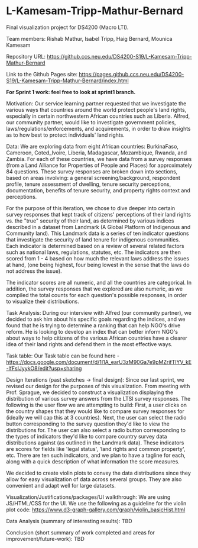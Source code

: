 # L-Kamesam-Tripp-Mathur-Bernard

Final visualization project for DS4200 (Macro LTI).

Team members: Rishab Mathur, Isabel Tripp, Haig Bernard, Mounica Kamesam

Repository URL: https://github.ccs.neu.edu/DS4200-S19/L-Kamesam-Tripp-Mathur-Bernard

Link to the Github Pages site: https://pages.github.ccs.neu.edu/DS4200-S19/L-Kamesam-Tripp-Mathur-Bernard/index.html


**For Sprint 1 work: feel free to look at sprint1 branch.**

Motivation: Our service learning partner requested that we investigate the various ways that countries around the world protect people's land rights, especially in certain northwestern African countries such as Liberia. Alfred, our community partner, would like to investigate government policies, laws/regulations/enforcements, and acquirements, in order to draw insights as to how best to protect individuals' land rights.

Data: We are exploring data from eight African countries: BurkinaFaso, Cameroon, Coted_Ivoire, Liberia, Madagascar, Mozambique, Rwanda, and Zambia. For each of these countries, we have data from a survey responses (from a Land Alliance for Properties of People and Places) for approximately 84 questions. These survey responses are broken down into sections, based on areas involving: a general screening/background, respondent profile, tenure assessment of dwelling, tenure security perceptions, documentation, benefits of tenure security, and property rights context and perceptions.

For the purpose of this iteration, we chose to dive deeper into certain survey responses that kept track of citizens' perceptions of their land rights vs. the "true" security of their land, as determined by various indices described in a dataset from Landmark (A Global Platform of Indigenous and Community land). This Landmark data is a series of ten indicator questions that investigate the security of land tenure for indigenous communities. Each indicator is determined based on a review of several related factors such as national laws, regulations, statutes, etc. The indicators are then scored from 1 - 4 based on how much the relevant laws address the issues at hand, (one being highest, four being lowest in the sense that the laws do not address the issue).

The indicator scores are all numeric, and all the countries are categorical. In addition, the survey responses that we explored are also numeric, as we compiled the total counts for each question's possible responses, in order to visualize their distributions.

Task Analysis: During our interview with Alfred (our community partner), we decided to ask him about his specific goals regarding the indices, and we found that he is trying to determine a ranking that can help NGO's drive reform. He is looking to develop an index that can better inform NGO's about ways to help citizens of the various African countries have a clearer idea of their land rights and defend them in the most effective ways.

Task table: Our Task table can be found here - https://docs.google.com/document/d/1I1A_earU3zM90Ga7e9pMZrifTlYV_kE-lfFslJyykO8/edit?usp=sharing

Design Iterations (past sketches -> final design):
Since our last sprint, we revised our design for the purposes of this visualization. From meeting with Prof. Sprague, we decided to construct a visualization displaying the distribution of various survey answers from the LTSI survey responses. The following is the user flow we are attempting to build: First, a user clicks on the country shapes that they would like to compare survey responses for (ideally we will cap this at 3 countries). Next, the user can select the radio button corresponding to the survey question they'd like to view the distributions for. The user can also select a radio button corresponding to the types of indicators they'd like to compare country survey data distributions against (as outlined in the Landmark data). These indicators are scores for fields like 'legal status', 'land rights and common property', etc. There are ten such indicators, and we plan to have a tagline for each, along with a quick description of what information the score measures.

We decided to create violin plots to convey the data distributions since they allow for easy visualization of data across several groups. They are also convenient and adapt well for large datasets.    

Visualization/Justifications/packages/UI walkthrough:
We are using JS/HTML/CSS for the UI.
We use the following as a guideline for the violin plot code: https://www.d3-graph-gallery.com/graph/violin_basicHist.html

Data Analysis (summary of interesting results): TBD

Conclusion (short summary of work completed and areas for improvement/future-work): TBD

